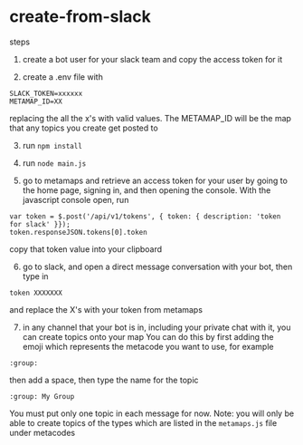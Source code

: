 # create-from-slack

steps

1. create a bot user for your slack team and copy the access token for it

2. create a .env file with 
  ```
  SLACK_TOKEN=xxxxxx
  METAMAP_ID=XX
  ```
  replacing the all the x's with valid values. 
  The METAMAP_ID will be the map that any topics you create get posted to

3. run `npm install`

4. run `node main.js`

5. go to metamaps and retrieve an access token for your user by going to the home page, signing in, and then opening the console. 
  With the javascript console open, run
  ```
  var token = $.post('/api/v1/tokens', { token: { description: 'token for slack' }});
  token.responseJSON.tokens[0].token
  ```
  copy that token value into your clipboard

6. go to slack, and open a direct message conversation with your bot, then type in 
  ```
  token XXXXXXX
  ```
  and replace the X's with your token from metamaps

7. in any channel that your bot is in, including your private chat with it, you can create topics onto your map
  You can do this by first adding the emoji which represents the metacode you want to use, for example
  ```
  :group:
  ```
  then add a space, then type the name for the topic
  ```
  :group: My Group
  ```
  You must put only one topic in each message for now. 
  Note: you will only be able to create topics of the types which are listed in the `metamaps.js` file under metacodes

